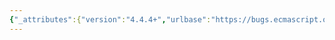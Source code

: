 ```yaml
---
{"_attributes":{"version":"4.4.4+","urlbase":"https://bugs.ecmascript.org/","maintainer":"dherman@mozilla.com"},"bug":{"bug_id":2254,"creation_ts":"2013-11-12 05:33:00 -0800","short_desc":"21.1.5.1, CreateStringIterator: Typo \"IteratedStringt\" -> \"IteratedString\"","delta_ts":"2014-01-27 10:03:09 -0800","product":"Draft for 6th Edition","component":"editorial issue","version":"Rev 21: November 8, 2013 Draft","rep_platform":"All","op_sys":"All","bug_status":"RESOLVED","resolution":"FIXED","priority":"Normal","bug_severity":"normal","everconfirmed":true,"reporter":{"uid":"andrebargull","name":"André Bargull"},"assigned_to":{"uid":"allen","name":"Allen Wirfs-Brock"},"long_desc":[{"commentid":6689,"comment_count":0,"who":{"uid":"andrebargull","name":"André Bargull"},"bug_when":"2013-11-12 05:33:11 -0800","thetext":"21.1.5.1 CreateStringIterator Abstract Operation, step 3:\n\nChage \"IteratedStringt\" to \"IteratedString\"."},{"commentid":6721,"comment_count":1,"who":{"uid":"allen","name":"Allen Wirfs-Brock"},"bug_when":"2013-11-13 16:47:02 -0800","thetext":"fixed in rev22 editor's draft"},{"commentid":7048,"comment_count":2,"who":{"uid":"allen","name":"Allen Wirfs-Brock"},"bug_when":"2014-01-27 10:03:09 -0800","thetext":"fixed in Rev22 (January 20, 2013) release"}]}}
---
```

